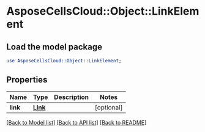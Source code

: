# AsposeCellsCloud::Object::LinkElement

## Load the model package
```perl
use AsposeCellsCloud::Object::LinkElement;
```

## Properties
Name | Type | Description | Notes
------------ | ------------- | ------------- | -------------
**link** | [**Link**](Link.md) |  | [optional] 

[[Back to Model list]](../README.md#documentation-for-models) [[Back to API list]](../README.md#documentation-for-api-endpoints) [[Back to README]](../README.md)


